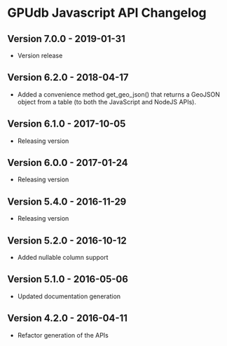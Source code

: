 GPUdb Javascript API Changelog
==============================

Version 7.0.0 - 2019-01-31
--------------------------

-   Version release


Version 6.2.0 - 2018-04-17
--------------------------

-   Added a convenience method get_geo_json() that returns a GeoJSON object
    from a table (to both the JavaScript and NodeJS APIs).


Version 6.1.0 - 2017-10-05
--------------------------

-   Releasing version


Version 6.0.0 - 2017-01-24
--------------------------

-   Releasing version


Version 5.4.0 - 2016-11-29
--------------------------

-   Releasing version


Version 5.2.0 - 2016-10-12
--------------------------

-   Added nullable column support


Version 5.1.0 - 2016-05-06
--------------------------

-   Updated documentation generation


Version 4.2.0 - 2016-04-11
--------------------------

-   Refactor generation of the APIs
